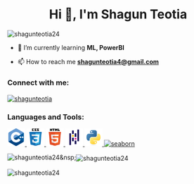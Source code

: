 <h1 align="center">Hi 👋, I'm Shagun Teotia</h1>
<p align="left"> <img src="https://komarev.com/ghpvc/?username=shagunteotia24&label=Profile%20views&color=0e75b6&style=flat" alt="shagunteotia24" /> </p>

- 🌱 I’m currently learning **ML, PowerBI**

- 📫 How to reach me **shagunteotia4@gmail.com**

<h3 align="left">Connect with me:</h3>
<p align="left">
<a href="https://linkedin.com/in/shagunteotia" target="blank"><img align="center" src="https://raw.githubusercontent.com/rahuldkjain/github-profile-readme-generator/master/src/images/icons/Social/linked-in-alt.svg" alt="shagunteotia" height="30" width="40" /></a>
</p>

<h3 align="left">Languages and Tools:</h3>
<p align="left"> <a href="https://www.w3schools.com/cpp/" target="_blank" rel="noreferrer"> <img src="https://raw.githubusercontent.com/devicons/devicon/master/icons/cplusplus/cplusplus-original.svg" alt="cplusplus" width="40" height="40"/> </a> <a href="https://www.w3schools.com/css/" target="_blank" rel="noreferrer"> <img src="https://raw.githubusercontent.com/devicons/devicon/master/icons/css3/css3-original-wordmark.svg" alt="css3" width="40" height="40"/> </a> <a href="https://www.w3.org/html/" target="_blank" rel="noreferrer"> <img src="https://raw.githubusercontent.com/devicons/devicon/master/icons/html5/html5-original-wordmark.svg" alt="html5" width="40" height="40"/> </a> <a href="https://pandas.pydata.org/" target="_blank" rel="noreferrer"> <img src="https://raw.githubusercontent.com/devicons/devicon/2ae2a900d2f041da66e950e4d48052658d850630/icons/pandas/pandas-original.svg" alt="pandas" width="40" height="40"/> </a> <a href="https://www.python.org" target="_blank" rel="noreferrer"> <img src="https://raw.githubusercontent.com/devicons/devicon/master/icons/python/python-original.svg" alt="python" width="40" height="40"/> </a> <a href="https://seaborn.pydata.org/" target="_blank" rel="noreferrer"> <img src="https://seaborn.pydata.org/_images/logo-mark-lightbg.svg" alt="seaborn" width="40" height="40"/> </a> </p>

<p><img align="left" src="https://github-readme-stats.vercel.app/api/top-langs?username=shagunteotia24&show_icons=true&locale=en&layout=compact" alt="shagunteotia24" /></p>

<p>&nsp;<img align="center" src="https://github-readme-stats.vercel.app/api?username=shagunteotia24&show_icons=true&locale=en" alt="shagunteotia24" /></p>

<p><img align="center" src="https://github-readme-streak-stats.herokuapp.com/?user=shagunteotia24&" alt="shagunteotia24" /></p>
 
